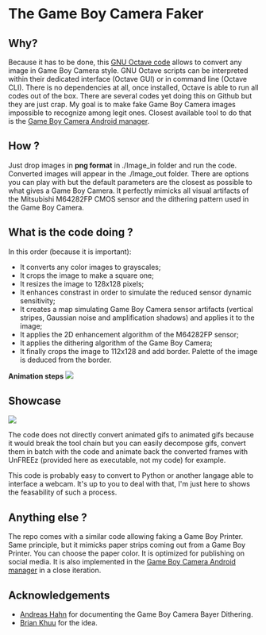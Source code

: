 # The Game Boy Camera Faker

## Why?
Because it has to be done, this [GNU Octave code](https://octave.org/) allows to convert any image in Game Boy Camera style. GNU Octave scripts can be interpreted within their dedicated interface (Octave GUI) or in command line (Octave CLI). There is no dependencies at all, once installed, Octave is able to run all codes out of the box. There are several codes yet doing this on Github but they are just crap. My goal is to make fake Game Boy Camera images impossible to recognize among legit ones. Closest available tool to do that is the [Game Boy Camera Android manager](https://github.com/Mraulio/GBCamera-Android-Manager).

## How ?
Just drop images in **png format** in ./Image_in folder and run the code. Converted images will appear in the ./Image_out folder. There are options you can play with but the default parameters are the closest as possible to what gives a Game Boy Camera. It perfectly mimicks all visual artifacts of the Mitsubishi M64282FP CMOS sensor and the dithering pattern used in the Game Boy Camera.

## What is the code doing ?
In this order (because it is important):
- It converts any color images to grayscales;
- It crops the image to make a square one;
- It resizes the image to 128x128 pixels;
- It enhances constrast in order to simulate the reduced sensor dynamic sensitivity;
- It creates a map simulating Game Boy Camera sensor artifacts (vertical stripes, Gaussian noise and amplification shadows) and applies it to the image;
- It applies the 2D enhancement algorithm of the M64282FP sensor;
- It applies the dithering algorithm of the Game Boy Camera;
- It finally crops the image to 112x128 and add border. Palette of the image is deduced from the border.

**Animation steps**
![](Animation.gif)

## Showcase
![](Pulp.gif)

The code does not directly convert animated gifs to animated gifs because it would break the tool chain but you can easily decompose gifs, convert them in batch with the code and animate back the converted frames with UnFREEz (provided here as executable, not my code) for example.

This code is probably easy to convert to Python or another langage able to interface a webcam. It's up to you to deal with that, I'm just here to shows the feasability of such a process.

## Anything else ?
The repo comes with a similar code allowing faking a Game Boy Printer. Same principle, but it mimicks paper strips coming out from a Game Boy Printer. You can choose the paper color. It is optimized for publishing on social media. It is also implemented in the [Game Boy Camera Android manager](https://github.com/Mraulio/GBCamera-Android-Manager) in a close iteration.

## Acknowledgements
- [Andreas Hahn](https://github.com/HerrZatacke/dither-pattern-gen) for documenting the Game Boy Camera Bayer Dithering.
- [Brian Khuu](https://github.com/mofosyne) for the idea.
